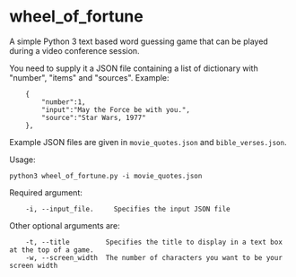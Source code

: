 # wheel_of_fortune
A simple Python 3 text based word guessing game that can be played during a video conference session.

You need to supply it a JSON file containing a list of dictionary with "number", "items" and "sources". Example:

```
    {
        "number":1,
        "input":"May the Force be with you.", 
        "source":"Star Wars, 1977"
    }, 
```

Example JSON files are given in `movie_quotes.json` and `bible_verses.json`.

Usage: 
```
python3 wheel_of_fortune.py -i movie_quotes.json
```
Required argument:
```
    -i, --input_file.     Specifies the input JSON file
```

Other optional arguments are:
```
    -t, --title   		Specifies the title to display in a text box at the top of a game.
    -w, --screen_width  The number of characters you want to be your screen width 
```